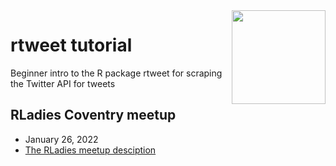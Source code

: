 <img height="150" align="right" src="https://user-images.githubusercontent.com/55933131/143092473-835ce619-0b18-438f-b235-aee57209d52f.png">


# rtweet tutorial
Beginner intro to the R package rtweet for scraping the Twitter API for tweets

## RLadies Coventry meetup
- January 26, 2022
- [The RLadies meetup desciption](https://www.meetup.com/rladies-coventry/events/282268890/?rv=me1&_xtd=gatlbWFpbF9jbGlja9oAJGNhZTNiMGNkLTk0Y2UtNDM2Yy1iOTJkLWQwNjI3ODI1YTEwOA&_af=event&_af_eid=282268890)